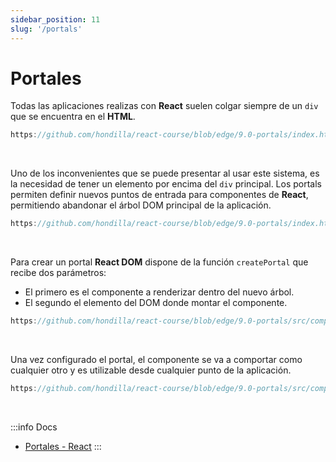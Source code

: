 ```yaml
---
sidebar_position: 11
slug: '/portals'
---
```


# Portales
Todas las aplicaciones realizas con **React** suelen colgar siempre de un `div` que se encuentra en el **HTML**.
```jsx reference
https://github.com/hondilla/react-course/blob/edge/9.0-portals/index.html#L12
```
<br />

Uno de los inconvenientes que se puede presentar al usar este sistema, es la necesidad de tener un elemento por encima del `div` principal.
Los portals permiten definir nuevos puntos de entrada para componentes de **React**, permitiendo abandonar el árbol DOM principal de la aplicación. 
```jsx reference
https://github.com/hondilla/react-course/blob/edge/9.0-portals/index.html#L11-L15
```
<br />

Para crear un portal **React DOM** dispone de la función `createPortal` que recibe dos parámetros:
* El primero es el componente a renderizar dentro del nuevo árbol.
* El segundo el elemento del DOM donde montar el componente.
```jsx reference
https://github.com/hondilla/react-course/blob/edge/9.0-portals/src/components/Table/TableDetailsModal.jsx
```
<br />

Una vez configurado el portal, el componente se va a comportar como cualquier otro y es utilizable desde cualquier punto de la aplicación.
```jsx reference
https://github.com/hondilla/react-course/blob/edge/9.0-portals/src/components/App.jsx
```
<br />

:::info Docs
* [Portales - React](https://es.reactjs.org/docs/portals.html)
:::